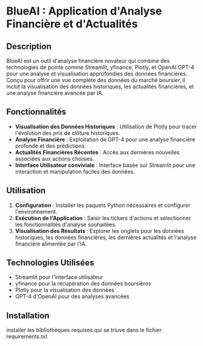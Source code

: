 # BlueAI : Application d'Analyse Financière et d'Actualités

## Description
BlueAI est un outil d'analyse financière novateur qui combine des technologies de pointe comme Streamlit, yfinance, Plotly, et OpenAI GPT-4 pour une analyse et visualisation approfondies des données financières. Conçu pour offrir une vue complète des données du marché boursier, il inclut la visualisation des données historiques, les actualités financières, et une analyse financière avancée par IA.

## Fonctionnalités
- **Visualisation des Données Historiques** : Utilisation de Plotly pour tracer l'évolution des prix de clôture historiques.
- **Analyse Financière** : Exploitation de GPT-4 pour une analyse financière profonde et des prédictions.
- **Actualités Financières Récentes** : Accès aux dernières nouvelles associées aux actions choisies.
- **Interface Utilisateur conviviale** : Interface basée sur Streamlit pour une interaction et manipulation faciles des données.

## Utilisation
1. **Configuration** : Installer les paquets Python nécessaires et configurer l'environnement.
2. **Exécution de l'Application** : Saisir les tickers d'actions et sélectionner les fonctionnalités d'analyse souhaitées.
3. **Visualisation des Résultats** : Explorer les onglets pour les données historiques, les données financières, les dernières actualités et l'analyse financière alimentée par l'IA.

## Technologies Utilisées
- Streamlit pour l'interface utilisateur
- yfinance pour la récupération des données boursières
- Plotly pour la visualisation des données
- GPT-4 d'OpenAI pour des analyses avancées

## Installation
installer les bibliothèques requises qui se triuve dans le fichier requirements.txt
